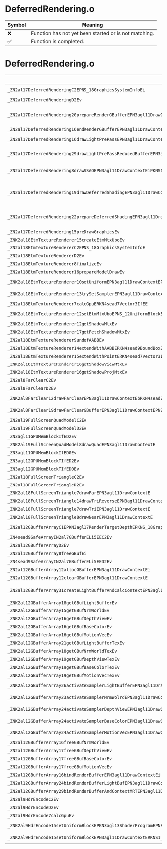 # DeferredRendering.o
| Symbol | Meaning 
| ------------- | ------------- 
| :x: | Function has not yet been started or is not matching. 
| :white_check_mark: | Function is completed. 


# DeferredRendering.o
| Symbol (Mangled) | Symbol (Demangled) | Decompiled? |
| ------------- |  ------------- | ------------- |
| `_ZN2al17DeferredRenderingC2EPNS_18GraphicsSystemInfoEi` | `al::DeferredRendering::DeferredRendering(al::GraphicsSystemInfo *,int)` | :white_check_mark: |
| `_ZN2al17DeferredRenderingD2Ev` | `al::DeferredRendering::~DeferredRendering()` | :white_check_mark: |
| `_ZN2al17DeferredRendering20prepareRenderGBufferEPN3agl11DrawContextEPNS_12GBufferArrayEiRKN4sead8Matrix34IfEERKNS6_8Matrix44IfEEffffRKNS6_7Vector2IfEE` | `al::DeferredRendering::prepareRenderGBuffer(agl::DrawContext *,al::GBufferArray *,int,sead::Matrix34<float> const&,sead::Matrix44<float> const&,float,float,float,float,sead::Vector2<float> const&)` | :white_check_mark: |
| `_ZN2al17DeferredRendering16endRenderGBufferEPN3agl11DrawContextE` | `al::DeferredRendering::endRenderGBuffer(agl::DrawContext *)` | :white_check_mark: |
| `_ZN2al17DeferredRendering16drawLightPrePassEPN3agl11DrawContextEPNS_12GBufferArrayEiRKNS1_17RenderTargetDepthE` | `al::DeferredRendering::drawLightPrePass(agl::DrawContext *,al::GBufferArray *,int,agl::RenderTargetDepth const&)` | :white_check_mark: |
| `_ZN2al17DeferredRendering29drawLightPrePassReducedBufferEPN3agl11DrawContextEPNS_12GBufferArrayEiRKNS1_17RenderTargetDepthEPKNS1_11TextureDataE` | `al::DeferredRendering::drawLightPrePassReducedBuffer(agl::DrawContext *,al::GBufferArray *,int,agl::RenderTargetDepth const&,agl::TextureData const*)` | :white_check_mark: |
| `_ZN2al17DeferredRendering8drawSSAOEPN3agl11DrawContextEiPKNS1_11TextureDataERKN4sead8Matrix34IfEERKNS7_8Matrix44IfEE` | `al::DeferredRendering::drawSSAO(agl::DrawContext *,int,agl::TextureData const*,sead::Matrix34<float> const&,sead::Matrix44<float> const&)` | :white_check_mark: |
| `_ZN2al17DeferredRendering19drawDeferredShadingEPN3agl11DrawContextERKNS1_12RenderBufferERKN4sead8ViewportEPNS_14ShadowDirectorERKNS7_8Matrix34IfEERKNS7_8Matrix44IfEEPNS_12GBufferArrayEiNS_11SkyFillTypeEPKNS_14SimpleModelEnvEPKNS1_11TextureDataE` | `al::DeferredRendering::drawDeferredShading(agl::DrawContext *,agl::RenderBuffer const&,sead::Viewport const&,al::ShadowDirector *,sead::Matrix34<float> const&,sead::Matrix44<float> const&,al::GBufferArray *,int,al::SkyFillType,al::SimpleModelEnv const*,agl::TextureData const*)` | :white_check_mark: |
| `_ZN2al17DeferredRendering22prepareDeferredShadingEPN3agl11DrawContextERKN4sead8Matrix34IfEERKNS4_8Matrix44IfEEPNS_12GBufferArrayEiPNS_14ShadowDirectorEPKNS_14SimpleModelEnvEPKNS1_11TextureDataE` | `al::DeferredRendering::prepareDeferredShading(agl::DrawContext *,sead::Matrix34<float> const&,sead::Matrix44<float> const&,al::GBufferArray *,int,al::ShadowDirector *,al::SimpleModelEnv const*,agl::TextureData const*)` | :white_check_mark: |
| `_ZN2al17DeferredRendering15preDrawGraphicsEv` | `al::DeferredRendering::preDrawGraphics(void)` | :white_check_mark: |
| `_ZNK2al18EtmTextureRenderer15createEtmMtxUboEv` | `al::EtmTextureRenderer::createEtmMtxUbo(void)const` | :white_check_mark: |
| `_ZN2al18EtmTextureRendererC2EPNS_18GraphicsSystemInfoE` | `al::EtmTextureRenderer::EtmTextureRenderer(al::GraphicsSystemInfo *)` | :white_check_mark: |
| `_ZN2al18EtmTextureRendererD2Ev` | `al::EtmTextureRenderer::~EtmTextureRenderer()` | :white_check_mark: |
| `_ZN2al18EtmTextureRenderer8finalizeEv` | `al::EtmTextureRenderer::finalize(void)` | :white_check_mark: |
| `_ZN2al18EtmTextureRenderer16prepareModelDrawEv` | `al::EtmTextureRenderer::prepareModelDraw(void)` | :white_check_mark: |
| `_ZNK2al18EtmTextureRenderer10setUniformEPN3agl11DrawContextEPKNS1_13ShaderProgramE` | `al::EtmTextureRenderer::setUniform(agl::DrawContext *,agl::ShaderProgram const*)const` | :white_check_mark: |
| `_ZNK2al18EtmTextureRenderer13trySetSamplerEPN3agl11DrawContextEPKNS1_13ShaderProgramE` | `al::EtmTextureRenderer::trySetSampler(agl::DrawContext *,agl::ShaderProgram const*)const` | :white_check_mark: |
| `_ZN2al18EtmTextureRenderer7calcGpuERKN4sead7Vector3IfEE` | `al::EtmTextureRenderer::calcGpu(sead::Vector3<float> const&)` | :white_check_mark: |
| `_ZNK2al18EtmTextureRenderer12setEtmMtxUboEPNS_12UniformBlockERKN4sead8Matrix34IfEES7_` | `al::EtmTextureRenderer::setEtmMtxUbo(al::UniformBlock *,sead::Matrix34<float> const&,sead::Matrix34<float> const&)const` | :white_check_mark: |
| `_ZNK2al18EtmTextureRenderer12getShadowMtxEv` | `al::EtmTextureRenderer::getShadowMtx(void)const` | :white_check_mark: |
| `_ZNK2al18EtmTextureRenderer17getFetchShadowMtxEv` | `al::EtmTextureRenderer::getFetchShadowMtx(void)const` | :white_check_mark: |
| `_ZN2al18EtmTextureRenderer9undefAABBEv` | `al::EtmTextureRenderer::undefAABB(void)` | :white_check_mark: |
| `_ZN2al18EtmTextureRenderer14extendWithAABBERKN4sead9BoundBox3IfEE` | `al::EtmTextureRenderer::extendWithAABB(sead::BoundBox3<float> const&)` | :white_check_mark: |
| `_ZN2al18EtmTextureRenderer15extendWithPointERKN4sead7Vector3IfEE` | `al::EtmTextureRenderer::extendWithPoint(sead::Vector3<float> const&)` | :white_check_mark: |
| `_ZNK2al18EtmTextureRenderer16getShadowViewMtxEv` | `al::EtmTextureRenderer::getShadowViewMtx(void)const` | :white_check_mark: |
| `_ZNK2al18EtmTextureRenderer16getShadowProjMtxEv` | `al::EtmTextureRenderer::getShadowProjMtx(void)const` | :white_check_mark: |
| `_ZN2al8FarClearC2Ev` | `al::FarClear::FarClear(void)` | :white_check_mark: |
| `_ZN2al8FarClearD2Ev` | `al::FarClear::~FarClear()` | :white_check_mark: |
| `_ZNK2al8FarClear12drawFarClearEPN3agl11DrawContextEbRKN4sead7Color4fE` | `al::FarClear::drawFarClear(agl::DrawContext *,bool,sead::Color4f const&)const` | :white_check_mark: |
| `_ZNK2al8FarClear19drawFarClearGBufferEPN3agl11DrawContextEPNS_12GBufferArrayE` | `al::FarClear::drawFarClearGBuffer(agl::DrawContext *,al::GBufferArray *)const` | :white_check_mark: |
| `_ZN2al19FullScreenQuadModelC2Ev` | `al::FullScreenQuadModel::FullScreenQuadModel(void)` | :white_check_mark: |
| `_ZN2al19FullScreenQuadModelD2Ev` | `al::FullScreenQuadModel::~FullScreenQuadModel()` | :white_check_mark: |
| `_ZN3agl11GPUMemBlockIfED2Ev` | `agl::GPUMemBlock<float>::~GPUMemBlock()` | :white_check_mark: |
| `_ZNK2al19FullScreenQuadModel8drawQuadEPN3agl11DrawContextE` | `al::FullScreenQuadModel::drawQuad(agl::DrawContext *)const` | :white_check_mark: |
| `_ZN3agl11GPUMemBlockIfED0Ev` | `agl::GPUMemBlock<float>::~GPUMemBlock()` | :white_check_mark: |
| `_ZN3agl12GPUMemBlockTIfED2Ev` | `agl::GPUMemBlockT<float>::~GPUMemBlockT()` | :white_check_mark: |
| `_ZN3agl12GPUMemBlockTIfED0Ev` | `agl::GPUMemBlockT<float>::~GPUMemBlockT()` | :white_check_mark: |
| `_ZN2al18FullScreenTriangleC2Ev` | `al::FullScreenTriangle::FullScreenTriangle(void)` | :white_check_mark: |
| `_ZN2al18FullScreenTriangleD2Ev` | `al::FullScreenTriangle::~FullScreenTriangle()` | :white_check_mark: |
| `_ZNK2al18FullScreenTriangle7drawFarEPN3agl11DrawContextE` | `al::FullScreenTriangle::drawFar(agl::DrawContext *)const` | :white_check_mark: |
| `_ZNK2al18FullScreenTriangle14drawTriReverseEPN3agl11DrawContextE` | `al::FullScreenTriangle::drawTriReverse(agl::DrawContext *)const` | :white_check_mark: |
| `_ZNK2al18FullScreenTriangle7drawTriEPN3agl11DrawContextE` | `al::FullScreenTriangle::drawTri(agl::DrawContext *)const` | :white_check_mark: |
| `_ZNK2al18FullScreenTriangle8drawNearEPN3agl11DrawContextE` | `al::FullScreenTriangle::drawNear(agl::DrawContext *)const` | :white_check_mark: |
| `_ZN2al12GBufferArrayC1EPKN3agl17RenderTargetDepthEPKNS_18GraphicsSystemInfoE` | `al::GBufferArray::GBufferArray(agl::RenderTargetDepth const*,al::GraphicsSystemInfo const*)` | :white_check_mark: |
| `_ZN4sead9SafeArrayIN2al7GBufferELi5EEC2Ev` | `sead::SafeArray<al::GBuffer,5>::SafeArray(void)` | :white_check_mark: |
| `_ZN2al12GBufferArrayD2Ev` | `al::GBufferArray::~GBufferArray()` | :white_check_mark: |
| `_ZN2al12GBufferArray8freeGBufEi` | `al::GBufferArray::freeGBuf(int)` | :white_check_mark: |
| `_ZN4sead9SafeArrayIN2al7GBufferELi5EED2Ev` | `sead::SafeArray<al::GBuffer,5>::~SafeArray()` | :white_check_mark: |
| `_ZN2al12GBufferArray12allocGBufferEPN3agl11DrawContextEi` | `al::GBufferArray::allocGBuffer(agl::DrawContext *,int)` | :white_check_mark: |
| `_ZN2al12GBufferArray12clearGBufferEPN3agl11DrawContextE` | `al::GBufferArray::clearGBuffer(agl::DrawContext *)` | :white_check_mark: |
| `_ZN2al12GBufferArray31createLightBufferAndCalcContextEPN3agl11DrawContextEPNS1_4lght12LightPrePassEiiiRKN4sead6CameraEPKNS_10ProjectionE` | `al::GBufferArray::createLightBufferAndCalcContext(agl::DrawContext *,agl::lght::LightPrePass *,int,int,int,sead::Camera const&,al::Projection const*)` | :white_check_mark: |
| `_ZNK2al12GBufferArray18getGBufLightBufferEv` | `al::GBufferArray::getGBufLightBuffer(void)const` | :white_check_mark: |
| `_ZNK2al12GBufferArray15getGBufNrmWorldEv` | `al::GBufferArray::getGBufNrmWorld(void)const` | :white_check_mark: |
| `_ZNK2al12GBufferArray16getGBufDepthViewEv` | `al::GBufferArray::getGBufDepthView(void)const` | :white_check_mark: |
| `_ZNK2al12GBufferArray16getGBufBaseColorEv` | `al::GBufferArray::getGBufBaseColor(void)const` | :white_check_mark: |
| `_ZNK2al12GBufferArray16getGBufMotionVecEv` | `al::GBufferArray::getGBufMotionVec(void)const` | :white_check_mark: |
| `_ZNK2al12GBufferArray21getGBufLightBufferTexEv` | `al::GBufferArray::getGBufLightBufferTex(void)const` | :white_check_mark: |
| `_ZNK2al12GBufferArray18getGBufNrmWorldTexEv` | `al::GBufferArray::getGBufNrmWorldTex(void)const` | :white_check_mark: |
| `_ZNK2al12GBufferArray19getGBufDepthViewTexEv` | `al::GBufferArray::getGBufDepthViewTex(void)const` | :white_check_mark: |
| `_ZNK2al12GBufferArray19getGBufBaseColorTexEv` | `al::GBufferArray::getGBufBaseColorTex(void)const` | :white_check_mark: |
| `_ZNK2al12GBufferArray19getGBufMotionVecTexEv` | `al::GBufferArray::getGBufMotionVecTex(void)const` | :white_check_mark: |
| `_ZNK2al12GBufferArray26activateSamplerLightBufferEPN3agl11DrawContextERKNS1_15SamplerLocationEb` | `al::GBufferArray::activateSamplerLightBuffer(agl::DrawContext *,agl::SamplerLocation const&,bool)const` | :white_check_mark: |
| `_ZNK2al12GBufferArray23activateSamplerNrmWolrdEPN3agl11DrawContextERKNS1_15SamplerLocationEb` | `al::GBufferArray::activateSamplerNrmWolrd(agl::DrawContext *,agl::SamplerLocation const&,bool)const` | :white_check_mark: |
| `_ZNK2al12GBufferArray24activateSamplerDepthViewEPN3agl11DrawContextERKNS1_15SamplerLocationEb` | `al::GBufferArray::activateSamplerDepthView(agl::DrawContext *,agl::SamplerLocation const&,bool)const` | :white_check_mark: |
| `_ZNK2al12GBufferArray24activateSamplerBaseColorEPN3agl11DrawContextERKNS1_15SamplerLocationEb` | `al::GBufferArray::activateSamplerBaseColor(agl::DrawContext *,agl::SamplerLocation const&,bool)const` | :white_check_mark: |
| `_ZNK2al12GBufferArray24activateSamplerMotionVecEPN3agl11DrawContextERKNS1_15SamplerLocationEb` | `al::GBufferArray::activateSamplerMotionVec(agl::DrawContext *,agl::SamplerLocation const&,bool)const` | :white_check_mark: |
| `_ZN2al12GBufferArray16freeGBufNrmWorldEv` | `al::GBufferArray::freeGBufNrmWorld(void)` | :white_check_mark: |
| `_ZN2al12GBufferArray17freeGBufDepthViewEv` | `al::GBufferArray::freeGBufDepthView(void)` | :white_check_mark: |
| `_ZN2al12GBufferArray17freeGBufBaseColorEv` | `al::GBufferArray::freeGBufBaseColor(void)` | :white_check_mark: |
| `_ZN2al12GBufferArray17freeGBufMotionVecEv` | `al::GBufferArray::freeGBufMotionVec(void)` | :white_check_mark: |
| `_ZN2al12GBufferArray16bindRenderBufferEPN3agl11DrawContextEi` | `al::GBufferArray::bindRenderBuffer(agl::DrawContext *,int)` | :white_check_mark: |
| `_ZN2al12GBufferArray24bindRenderBufferLightBufEPN3agl11DrawContextE` | `al::GBufferArray::bindRenderBufferLightBuf(agl::DrawContext *)` | :white_check_mark: |
| `_ZN2al12GBufferArray29bindRenderBufferAndContextMRTEPN3agl11DrawContextE` | `al::GBufferArray::bindRenderBufferAndContextMRT(agl::DrawContext *)` | :white_check_mark: |
| `_ZN2al9HdrEncodeC2Ev` | `al::HdrEncode::HdrEncode(void)` | :white_check_mark: |
| `_ZN2al9HdrEncodeD2Ev` | `al::HdrEncode::~HdrEncode()` | :white_check_mark: |
| `_ZN2al9HdrEncode7calcGpuEv` | `al::HdrEncode::calcGpu(void)` | :white_check_mark: |
| `_ZNK2al9HdrEncode15setUniformBlockEPKN3agl13ShaderProgramEPNS1_11DrawContextE` | `al::HdrEncode::setUniformBlock(agl::ShaderProgram const*,agl::DrawContext *)const` | :white_check_mark: |
| `_ZNK2al9HdrEncode15setUniformBlockEPN3agl11DrawContextERKNS1_14ShaderLocationE` | `al::HdrEncode::setUniformBlock(agl::DrawContext *,agl::ShaderLocation const&)const` | :white_check_mark: |
